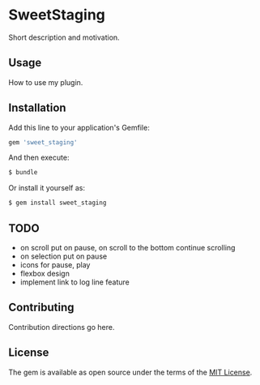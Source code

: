 # SweetStaging
Short description and motivation.

## Usage
How to use my plugin.

## Installation
Add this line to your application's Gemfile:

```ruby
gem 'sweet_staging'
```

And then execute:
```bash
$ bundle
```

Or install it yourself as:
```bash
$ gem install sweet_staging
```

## TODO

- on scroll put on pause, on scroll to the bottom continue scrolling
- on selection put on pause
- icons for pause, play
- flexbox design
- implement link to log line feature

## Contributing
Contribution directions go here.

## License
The gem is available as open source under the terms of the [MIT License](https://opensource.org/licenses/MIT).
